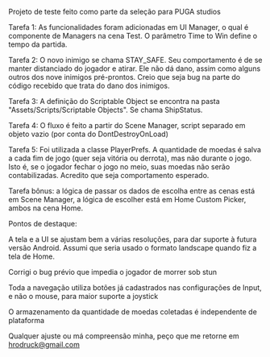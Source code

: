 Projeto de teste feito como parte da seleção para PUGA studios



Tarefa 1: As funcionalidades foram adicionadas em UI Manager, o qual é componente de Managers na cena Test. O parâmetro Time to Win define o tempo da partida.

Tarefa 2: O novo inimigo se chama STAY_SAFE. Seu comportamento é de se manter distanciado do jogador e atirar. Ele não dá dano, assim como alguns outros dos nove inimigos pré-prontos. Creio que seja bug na parte do código recebido que trata do dano dos inimigos.

Tarefa 3: A definição do Scriptable Object se encontra na pasta "Assets/Scripts/Scriptable Objects". Se chama ShipStatus.

Tarefa 4: O fluxo é feito a partir do Scene Manager, script separado em objeto vazio (por conta do DontDestroyOnLoad)

Tarefa 5: Foi utilizada a classe PlayerPrefs. A quantidade de moedas é salva a cada fim de jogo (quer seja vitória ou derrota), mas não durante o jogo. Isto é, se o jogador fechar o jogo no meio, suas moedas não serão contabilizadas. Acredito que seja comportamento esperado.

Tarefa bônus: a lógica de passar os dados de escolha entre as cenas está em Scene Manager, a lógica de escolher está em Home Custom Picker, ambos na cena Home.

Pontos de destaque:

A tela e a UI se ajustam bem a várias resoluções, para dar suporte à futura versão Android. Assumi que seria usado o formato landscape quando fiz a tela de Home.

Corrigi o bug prévio que impedia o jogador de morrer sob stun

Toda a navegação utiliza botões já cadastrados nas configurações de Input, e não o mouse, para maior suporte a joystick

O armazenamento da quantidade de moedas coletadas é independente de plataforma


Qualquer ajuste ou má compreensão minha, peço que me retorne em hrodruck@gmail.com


